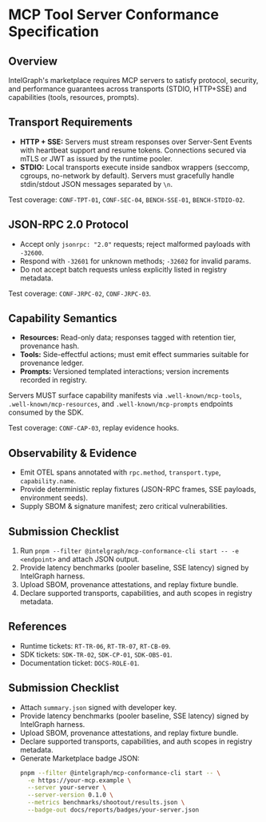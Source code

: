 # MCP Tool Server Conformance Specification

## Overview

IntelGraph's marketplace requires MCP servers to satisfy protocol, security, and performance guarantees across transports (STDIO, HTTP+SSE) and capabilities (tools, resources, prompts).

## Transport Requirements

- **HTTP + SSE:** Servers must stream responses over Server-Sent Events with heartbeat support and resume tokens. Connections secured via mTLS or JWT as issued by the runtime pooler.
- **STDIO:** Local transports execute inside sandbox wrappers (seccomp, cgroups, no-network by default). Servers must gracefully handle stdin/stdout JSON messages separated by `\n`.

Test coverage: `CONF-TPT-01`, `CONF-SEC-04`, `BENCH-SSE-01`, `BENCH-STDIO-02`.

## JSON-RPC 2.0 Protocol

- Accept only `jsonrpc: "2.0"` requests; reject malformed payloads with `-32600`.
- Respond with `-32601` for unknown methods; `-32602` for invalid params.
- Do not accept batch requests unless explicitly listed in registry metadata.

Test coverage: `CONF-JRPC-02`, `CONF-JRPC-03`.

## Capability Semantics

- **Resources:** Read-only data; responses tagged with retention tier, provenance hash.
- **Tools:** Side-effectful actions; must emit effect summaries suitable for provenance ledger.
- **Prompts:** Versioned templated interactions; version increments recorded in registry.

Servers MUST surface capability manifests via `.well-known/mcp-tools`, `.well-known/mcp-resources`, and `.well-known/mcp-prompts` endpoints consumed by the SDK.

Test coverage: `CONF-CAP-03`, replay evidence hooks.

## Observability & Evidence

- Emit OTEL spans annotated with `rpc.method`, `transport.type`, `capability.name`.
- Provide deterministic replay fixtures (JSON-RPC frames, SSE payloads, environment seeds).
- Supply SBOM & signature manifest; zero critical vulnerabilities.

## Submission Checklist

1. Run `pnpm --filter @intelgraph/mcp-conformance-cli start -- -e <endpoint>` and attach JSON output.
2. Provide latency benchmarks (pooler baseline, SSE latency) signed by IntelGraph harness.
3. Upload SBOM, provenance attestations, and replay fixture bundle.
4. Declare supported transports, capabilities, and auth scopes in registry metadata.

## References

- Runtime tickets: `RT-TR-06`, `RT-TR-07`, `RT-CB-09`.
- SDK tickets: `SDK-TR-02`, `SDK-CP-01`, `SDK-OBS-01`.
- Documentation ticket: `DOCS-ROLE-01`.

## Submission Checklist

- Attach `summary.json` signed with developer key.
- Provide latency benchmarks (pooler baseline, SSE latency) signed by IntelGraph harness.
- Upload SBOM, provenance attestations, and replay fixture bundle.
- Declare supported transports, capabilities, and auth scopes in registry metadata.
- Generate Marketplace badge JSON:
  ```bash
  pnpm --filter @intelgraph/mcp-conformance-cli start -- \
    -e https://your-mcp.example \
    --server your-server \
    --server-version 0.1.0 \
    --metrics benchmarks/shootout/results.json \
    --badge-out docs/reports/badges/your-server.json
  ```

